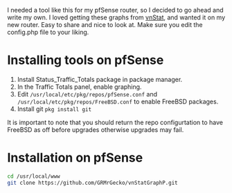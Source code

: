 I needed a tool like this for my pfSense router, so I decided to go ahead and write my own. I loved getting these graphs from [vnStat](http://humdi.net/vnstat/), and wanted it on my new router. Easy to share and nice to look at. Make sure you edit the config.php file to your liking.

# Installing tools on pfSense

1. Install Status_Traffic_Totals package in package manager.
2. In the Traffic Totals panel, enable graphing.
3. Edit `/usr/local/etc/pkg/repos/pfSense.conf` and `/usr/local/etc/pkg/repos/FreeBSD.conf` to enable FreeBSD packages.
4. Install git `pkg install git`

It is important to note that you should return the repo configurtation to have FreeBSD as off before upgrades otherwise upgrades may fail.

# Installation on pfSense


```bash
cd /usr/local/www
git clone https://github.com/GRMrGecko/vnStatGraphP.git
```